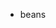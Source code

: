 - beans

<!---
whanHOWDIDYOUFINDMYACCOUNT/whanHOWDIDYOUFINDMYACCOUNT is a ✨ special ✨ repository because its `README.md` (this file) appears on your GitHub profile.
You can click the Preview link to take a look at your changes.
--->
